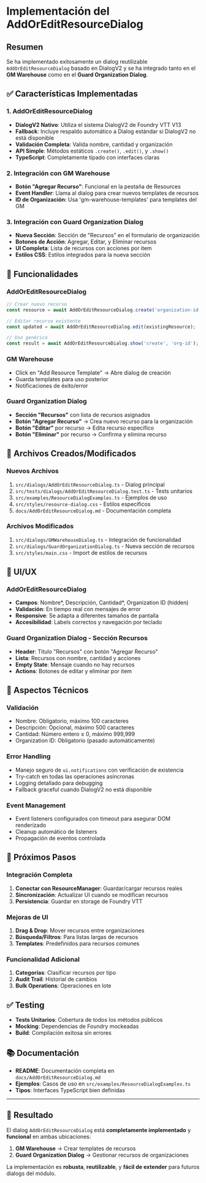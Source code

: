 # Implementación del AddOrEditResourceDialog

## Resumen

Se ha implementado exitosamente un dialog reutilizable `AddOrEditResourceDialog` basado en DialogV2 y se ha integrado tanto en el **GM Warehouse** como en el **Guard Organization Dialog**.

## ✅ Características Implementadas

### 1. AddOrEditResourceDialog

- **DialogV2 Nativo**: Utiliza el sistema DialogV2 de Foundry VTT V13
- **Fallback**: Incluye respaldo automático a Dialog estándar si DialogV2 no está disponible
- **Validación Completa**: Valida nombre, cantidad y organización
- **API Simple**: Métodos estáticos `.create()`, `.edit()`, y `.show()`
- **TypeScript**: Completamente tipado con interfaces claras

### 2. Integración con GM Warehouse

- **Botón "Agregar Recurso"**: Funcional en la pestaña de Resources
- **Event Handler**: Llama al dialog para crear nuevos templates de recursos
- **ID de Organización**: Usa 'gm-warehouse-templates' para templates del GM

### 3. Integración con Guard Organization Dialog

- **Nueva Sección**: Sección de "Recursos" en el formulario de organización
- **Botones de Acción**: Agregar, Editar, y Eliminar recursos
- **UI Completa**: Lista de recursos con acciones por item
- **Estilos CSS**: Estilos integrados para la nueva sección

## 🎯 Funcionalidades

### AddOrEditResourceDialog

```typescript
// Crear nuevo recurso
const resource = await AddOrEditResourceDialog.create('organization-id');

// Editar recurso existente
const updated = await AddOrEditResourceDialog.edit(existingResource);

// Uso genérico
const result = await AddOrEditResourceDialog.show('create', 'org-id');
```

### GM Warehouse

- Click en "Add Resource Template" → Abre dialog de creación
- Guarda templates para uso posterior
- Notificaciones de éxito/error

### Guard Organization Dialog

- **Sección "Recursos"** con lista de recursos asignados
- **Botón "Agregar Recurso"** → Crea nuevo recurso para la organización
- **Botón "Editar"** por recurso → Edita recurso específico
- **Botón "Eliminar"** por recurso → Confirma y elimina recurso

## 📁 Archivos Creados/Modificados

### Nuevos Archivos

1. `src/dialogs/AddOrEditResourceDialog.ts` - Dialog principal
2. `src/tests/dialogs/AddOrEditResourceDialog.test.ts` - Tests unitarios
3. `src/examples/ResourceDialogExamples.ts` - Ejemplos de uso
4. `src/styles/resource-dialog.css` - Estilos específicos
5. `docs/AddOrEditResourceDialog.md` - Documentación completa

### Archivos Modificados

1. `src/dialogs/GMWarehouseDialog.ts` - Integración de funcionalidad
2. `src/dialogs/GuardOrganizationDialog.ts` - Nueva sección de recursos
3. `src/styles/main.css` - Import de estilos de recursos

## 🎨 UI/UX

### AddOrEditResourceDialog

- **Campos**: Nombre*, Descripción, Cantidad*, Organization ID (hidden)
- **Validación**: En tiempo real con mensajes de error
- **Responsive**: Se adapta a diferentes tamaños de pantalla
- **Accesibilidad**: Labels correctos y navegación por teclado

### Guard Organization Dialog - Sección Recursos

- **Header**: Título "Recursos" con botón "Agregar Recurso"
- **Lista**: Recursos con nombre, cantidad y acciones
- **Empty State**: Mensaje cuando no hay recursos
- **Actions**: Botones de editar y eliminar por item

## 🔧 Aspectos Técnicos

### Validación

- Nombre: Obligatorio, máximo 100 caracteres
- Descripción: Opcional, máximo 500 caracteres
- Cantidad: Número entero ≥ 0, máximo 999,999
- Organization ID: Obligatorio (pasado automáticamente)

### Error Handling

- Manejo seguro de `ui.notifications` con verificación de existencia
- Try-catch en todas las operaciones asíncronas
- Logging detallado para debugging
- Fallback graceful cuando DialogV2 no está disponible

### Event Management

- Event listeners configurados con timeout para asegurar DOM renderizado
- Cleanup automático de listeners
- Propagación de eventos controlada

## 🚀 Próximos Pasos

### Integración Completa

1. **Conectar con ResourceManager**: Guardar/cargar recursos reales
2. **Sincronización**: Actualizar UI cuando se modifican recursos
3. **Persistencia**: Guardar en storage de Foundry VTT

### Mejoras de UI

1. **Drag & Drop**: Mover recursos entre organizaciones
2. **Búsqueda/Filtros**: Para listas largas de recursos
3. **Templates**: Predefinidos para recursos comunes

### Funcionalidad Adicional

1. **Categorías**: Clasificar recursos por tipo
2. **Audit Trail**: Historial de cambios
3. **Bulk Operations**: Operaciones en lote

## ✅ Testing

- **Tests Unitarios**: Cobertura de todos los métodos públicos
- **Mocking**: Dependencias de Foundry mockeadas
- **Build**: Compilación exitosa sin errores

## 📚 Documentación

- **README**: Documentación completa en `docs/AddOrEditResourceDialog.md`
- **Ejemplos**: Casos de uso en `src/examples/ResourceDialogExamples.ts`
- **Tipos**: Interfaces TypeScript bien definidas

---

## 🎉 Resultado

El dialog `AddOrEditResourceDialog` está **completamente implementado** y **funcional** en ambas ubicaciones:

1. **GM Warehouse** → Crear templates de recursos
2. **Guard Organization Dialog** → Gestionar recursos de organizaciones

La implementación es **robusta**, **reutilizable**, y **fácil de extender** para futuros dialogs del módulo.
